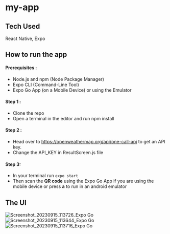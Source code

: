 # my-app
## Tech Used
React Native, Expo

## How to run the app
#### Prerequisites :
* Node.js and npm (Node Package Manager)
* Expo CLI (Command-Line Tool)
* Expo Go App (on a Mobile Device) or using the Emulator

#### Step 1 :
* Clone the repo
* Open a terminal in the editor and run npm install

#### Step 2 :
* Head over to  https://openweathermap.org/api/one-call-api to get an API key.
* Change the API_KEY in ResultScreen.js file

#### Step 3:
* In your terminal run `expo start`
* Then scan the **QR code** using the Expo Go App if you are using the mobile device or press **a** to run in an 
  android emulator

## The UI
![Screenshot_20230915_113726_Expo Go](https://github.com/pasansee/my-app/assets/73629170/cada1cb0-d60e-4be7-9dc5-cddbaeb75ea1)
![Screenshot_20230915_113644_Expo Go](https://github.com/pasansee/my-app/assets/73629170/53c35406-b913-40a7-a568-2436d1b0d198)
![Screenshot_20230915_113716_Expo Go](https://github.com/pasansee/my-app/assets/73629170/fc003e80-bc83-4b23-8416-03e9175aae50)
